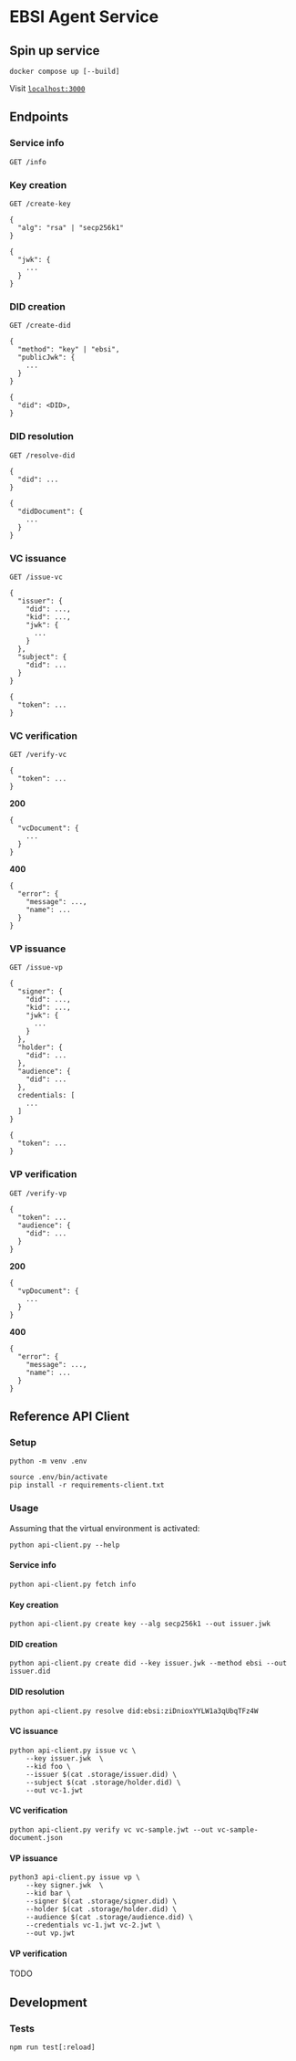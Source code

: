 # EBSI Agent Service

## Spin up service

```shell
docker compose up [--build]
```

Visit [`localhost:3000`](http://localhost:3000)

## Endpoints

### Service info

```
GET /info
```

### Key creation

```
GET /create-key

{
  "alg": "rsa" | "secp256k1"
}
```

```
{
  "jwk": {
    ...
  }
}
```

### DID creation

```
GET /create-did

{
  "method": "key" | "ebsi",
  "publicJwk": {
    ...
  }
}
```

```
{
  "did": <DID>,
}
```

### DID resolution

```
GET /resolve-did

{
  "did": ...
}
```

```
{
  "didDocument": {
    ...
  }
}
```

### VC issuance

```
GET /issue-vc

{
  "issuer": {
    "did": ...,
    "kid": ...,
    "jwk": {
      ...
    }
  },
  "subject": {
    "did": ...
  }
}
```

```
{
  "token": ...
}
```

### VC verification

```
GET /verify-vc

{
  "token": ...
}
```

**200**

```
{
  "vcDocument": {
    ...
  }
}
```

**400**

```
{
  "error": {
    "message": ...,
    "name": ...
  }
}
```

### VP issuance

```
GET /issue-vp

{
  "signer": {
    "did": ...,
    "kid": ...,
    "jwk": {
      ...
    }
  },
  "holder": {
    "did": ...
  },
  "audience": {
    "did": ...
  },
  credentials: [
    ...
  ]
}
```

```
{
  "token": ...
}
```

### VP verification

```
GET /verify-vp

{
  "token": ...
  "audience": {
    "did": ...
  }
}
```

**200**

```
{
  "vpDocument": {
    ...
  }
}
```

**400**

```
{
  "error": {
    "message": ...,
    "name": ...
  }
}
```

## Reference API Client

### Setup

```shell
python -m venv .env
```

```shell
source .env/bin/activate
pip install -r requirements-client.txt
```

### Usage

Assuming that the virtual environment is activated:

```shell
python api-client.py --help
```

#### Service info

```shell
python api-client.py fetch info
```

#### Key creation

```shell
python api-client.py create key --alg secp256k1 --out issuer.jwk
```

#### DID creation

```shell
python api-client.py create did --key issuer.jwk --method ebsi --out issuer.did
```

#### DID resolution

```shell
python api-client.py resolve did:ebsi:ziDnioxYYLW1a3qUbqTFz4W
```

#### VC issuance

```shell
python api-client.py issue vc \
    --key issuer.jwk  \
    --kid foo \
    --issuer $(cat .storage/issuer.did) \
    --subject $(cat .storage/holder.did) \
    --out vc-1.jwt
```

#### VC verification

```shell
python api-client.py verify vc vc-sample.jwt --out vc-sample-document.json
```

#### VP issuance

```shell
python3 api-client.py issue vp \
    --key signer.jwk  \
    --kid bar \
    --signer $(cat .storage/signer.did) \
    --holder $(cat .storage/holder.did) \
    --audience $(cat .storage/audience.did) \
    --credentials vc-1.jwt vc-2.jwt \
    --out vp.jwt
```

#### VP verification

TODO

## Development

### Tests

```shell
npm run test[:reload]
```
